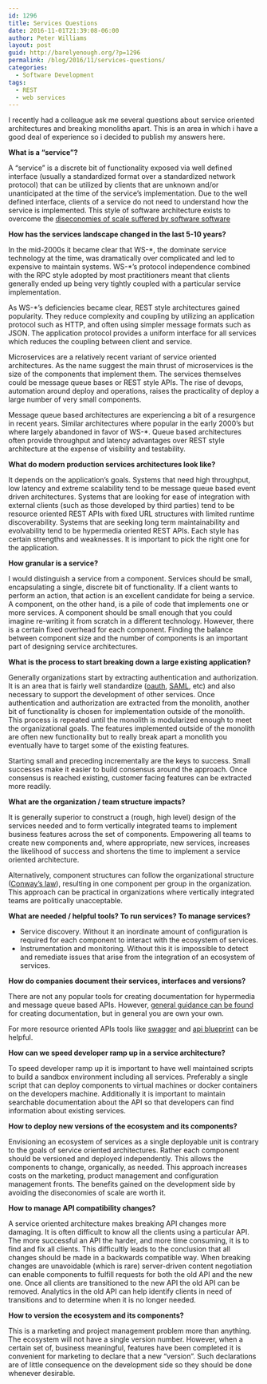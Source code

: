 ```yaml
---
id: 1296
title: Services Questions
date: 2016-11-01T21:39:08-06:00
author: Peter Williams
layout: post
guid: http://barelyenough.org/?p=1296
permalink: /blog/2016/11/services-questions/
categories:
  - Software Development
tags:
  - REST
  - web services
---
```

I recently had a colleague ask me several questions about service oriented architectures and breaking monoliths apart. This is an area in which i have a good deal of experience so i decided to publish my answers here.

**What is a &#8220;service&#8221;?**

A &#8220;service&#8221; is a discrete bit of functionality exposed via well defined interface (usually a standardized format over a standardized network protocol) that can be utilized by clients that are unknown and/or unanticipated at the time of the service&#8217;s implementation. Due to the well defined interface, clients of a service do not need to understand how the service is implemented. This style of software architecture exists to overcome the [diseconomies of scale suffered by software software](http://allankelly.blogspot.com/2015/10/software-has-diseconomies-of-scale-not.html)

**How has the services landscape changed in the last 5-10 years?**

In the mid-2000s it became clear that WS-\*, the dominate service technology at the time, was dramatically over complicated and led to expensive to maintain systems. WS-\*&#8217;s protocol independence combined with the RPC style adopted by most practitioners meant that clients generally ended up being very tightly coupled with a particular service implementation.

As WS-*&#8217;s deficiencies became clear, REST style architectures gained popularity. They reduce complexity and coupling by utilizing an application protocol such as HTTP, and often using simpler message formats such as JSON. The application protocol provides a uniform interface for all services which reduces the coupling between client and service.

Microservices are a relatively recent variant of service oriented architectures. As the name suggest the main thrust of microservices is the size of the components that implement them. The services themselves could be message queue bases or REST style APIs. The rise of devops, automation around deploy and operations, raises the practicality of deploy a large number of very small components.

Message queue based architectures are experiencing a bit of a resurgence in recent years. Similar architectures where popular in the early 2000&#8217;s but where largely abandoned in favor of WS-*. Queue based architectures often provide throughput and latency advantages over REST style architecture at the expense of visibility and testability.

**What do modern production services architectures look like?**

It depends on the application&#8217;s goals. Systems that need high throughput, low latency and extreme scalability tend to be message queue based event driven architectures. Systems that are looking for ease of integration with external clients (such as those developed by third parties) tend to be resource oriented REST APIs with fixed URL structures with limited runtime discoverability. Systems that are seeking long term maintainability and evolvability tend to be hypermedia oriented REST APIs. Each style has certain strengths and weaknesses. It is important to pick the right one for the application.

**How granular is a service?**

I would distinguish a service from a component. Services should be small, encapsulating a single, discrete bit of functionality. If a client wants to perform an action, that action is an excellent candidate for being a service. A component, on the other hand, is a pile of code that implements one or more services. A component should be small enough that you could imagine re-writing it from scratch in a different technology. However, there is a certain fixed overhead for each component. Finding the balance between component size and the number of components is an important part of designing service architectures.

**What is the process to start breaking down a large existing application?**

Generally organizations start by extracting authentication and authorization. It is an area that is fairly well standardize ([oauth](https://oauth.net/), [SAML](https://en.wikipedia.org/wiki/Security_Assertion_Markup_Language), etc) and also necessary to support the development of other services. Once authentication and authorization are extracted from the monolith, another bit of functionality is chosen for implementation outside of the monolith. This process is repeated until the monolith is modularized enough to meet the organizational goals. The features implemented outside of the monolith are often new functionality but to really break apart a monolith you eventually have to target some of the existing features.

Starting small and preceding incrementally are the keys to success. Small successes make it easier to build consensus around the approach. Once consensus is reached existing, customer facing features can be extracted more readily.

**What are the organization / team structure impacts?**

It is generally superior to construct a (rough, high level) design of the services needed and to form vertically integrated teams to implement business features across the set of components. Empowering all teams to create new components and, where appropriate, new services, increases the likelihood of success and shortens the time to implement a service oriented architecture.

Alternatively, component structures can follow the organizational structure ([Conway&#8217;s law](https://en.wikipedia.org/wiki/Conway%27s_law)), resulting in one component per group in the organization. This approach can be practical in organizations where vertically integrated teams are politically unacceptable.

**What are needed / helpful tools? To run services? To manage services?**

  * Service discovery. Without it an inordinate amount of configuration is required for each component to interact with the ecosystem of services.
  * Instrumentation and monitoring. Without this it is impossible to detect and remediate issues that arise from the integration of an ecosystem of services.

**How do companies document their services, interfaces and versions?**

There are not any popular tools for creating documentation for hypermedia and message queue based APIs. However, [general guidance can be found](http://blog.parse.com/learn/engineering/designing-great-api-docs/) for creating documentation, but in general you are own your own.

For more resource oriented APIs tools like [swagger](http://swagger.io/) and [api blueprint](https://apiblueprint.org/) can be helpful.

**How can we speed developer ramp up in a service architecture?**

To speed developer ramp up it is important to have well maintained scripts to build a sandbox environment including all services. Preferably a single script that can deploy components to virtual machines or docker containers on the developers machine. Additionally it is important to maintain searchable documentation about the API so that developers can find information about existing services.

**How to deploy new versions of the ecosystem and its components?**

Envisioning an ecosystem of services as a single deployable unit is contrary to the goals of service oriented architectures. Rather each component should be versioned and deployed independently. This allows the components to change, organically, as needed. This approach increases costs on the marketing, product management and configuration management fronts. The benefits gained on the development side by avoiding the diseconomies of scale are worth it.

**How to manage API compatibility changes?**

A service oriented architecture makes breaking API changes more damaging. It is often difficult to know all the clients using a particular API. The more successful an API the harder, and more time consuming, it is to find and fix all clients. This difficultly leads to the conclusion that all changes should be made in a backwards compatible way. When breaking changes are unavoidable (which is rare) server-driven content negotiation can enable components to fulfill requests for both the old API and the new one. Once all clients are transitioned to the new API the old API can be removed. Analytics in the old API can help identify clients in need of transitions and to determine when it is no longer needed.

**How to version the ecosystem and its components?**

This is a marketing and project management problem more than anything. The ecosystem will not have a single version number. However, when a certain set of, business meaningful, features have been completed it is convenient for marketing to declare that a new &#8220;version&#8221;. Such declarations are of little consequence on the development side so they should be done whenever desirable.